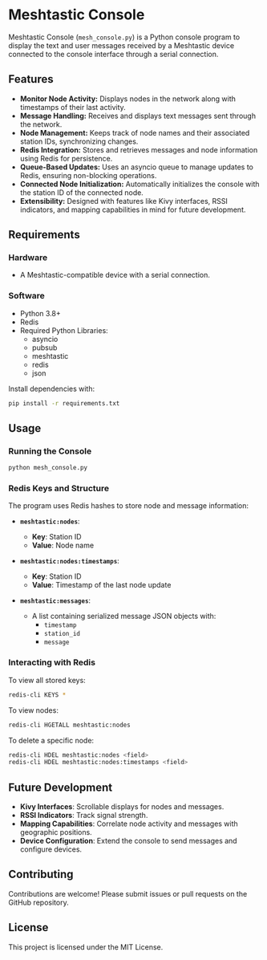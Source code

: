 # Meshtastic Console

Meshtastic Console (`mesh_console.py`) is a Python console program to display the text and user messages received by a Meshtastic device connected to the console interface through a serial connection. 


## Features

- **Monitor Node Activity:** Displays nodes in the network along with timestamps of their last activity.
- **Message Handling:** Receives and displays text messages sent through the network.
- **Node Management:** Keeps track of node names and their associated station IDs, synchronizing changes.
- **Redis Integration:** Stores and retrieves messages and node information using Redis for persistence.
- **Queue-Based Updates:** Uses an asyncio queue to manage updates to Redis, ensuring non-blocking operations.
- **Connected Node Initialization:** Automatically initializes the console with the station ID of the connected node.
- **Extensibility:** Designed with features like Kivy interfaces, RSSI indicators, and mapping capabilities in mind for future development.

## Requirements

### Hardware
- A Meshtastic-compatible device with a serial connection.

### Software
- Python 3.8+
- Redis
- Required Python Libraries:
  - asyncio
  - pubsub
  - meshtastic
  - redis
  - json

Install dependencies with:
```bash
pip install -r requirements.txt
```

## Usage

### Running the Console
```bash
python mesh_console.py
```

### Redis Keys and Structure
The program uses Redis hashes to store node and message information:

- **`meshtastic:nodes`**:
  - **Key**: Station ID
  - **Value**: Node name

- **`meshtastic:nodes:timestamps`**:
  - **Key**: Station ID
  - **Value**: Timestamp of the last node update

- **`meshtastic:messages`**:
  - A list containing serialized message JSON objects with:
    - `timestamp`
    - `station_id`
    - `message`

### Interacting with Redis
To view all stored keys:
```bash
redis-cli KEYS *
```

To view nodes:
```bash
redis-cli HGETALL meshtastic:nodes
```

To delete a specific node:
```bash
redis-cli HDEL meshtastic:nodes <field>
redis-cli HDEL meshtastic:nodes:timestamps <field>
```

## Future Development
- **Kivy Interfaces**: Scrollable displays for nodes and messages.
- **RSSI Indicators**: Track signal strength.
- **Mapping Capabilities**: Correlate node activity and messages with geographic positions.
- **Device Configuration**: Extend the console to send messages and configure devices.

## Contributing
Contributions are welcome! Please submit issues or pull requests on the GitHub repository.

## License
This project is licensed under the MIT License.

